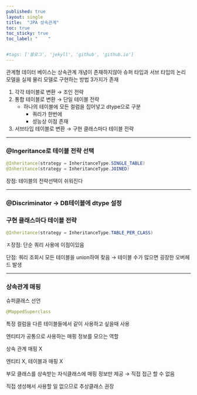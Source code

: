 ```yaml
---
published: true
layout: single
title:  "JPA 상속관계"
toc: true
toc_sticky: true
toc_label: "    "


#tags: ['블로그', 'jekyll', 'github', 'github.io']
---
```


관계형 데이터 베이스는 상속관계 개념이 존재하지않아 슈퍼 타입과 서브 타입의 논리 모델을 실제 물리 모델로 구현하는 방법 3가지가 존재

1. 각각 테이블로 변환 → 조인 전략
2. 통합 테이블로 변환 → 단일 테이블 전략
    - 하나의 테이블에 모든 컬럼을 집어넣고 dtype으로 구분
        - 쿼리가 한번에
        - 성능상 이점 존재
3. 서브타입 테이블로 변환 → 구현 클래스마다 테이블 전략
    
-------
### @Ingeritance로 테이블 전략 선택

```java
@Inheritance(strategy = InheritanceType.SINGLE_TABLE)
@Inheritance(strategy = InheritanceType.JOINED)
```

장점: 테이블의 전략선택이 쉬워진다

-----

### @Discriminator → DB테이블에 dtype 설정

### 구현 클래스마다 테이블 전략

```java
@Inheritance(strategy = InheritanceType.TABLE_PER_CLASS)
```

ㅈ장점: 단순 쿼리 사용에 이점이있음

단점: 쿼리 조회시 모든 테이블을 union하여 찾음 → 테이블 수가 많으면 굉장한 오버헤드 발생

-----
### 상속관계 매핑

슈퍼클래스 선언

```java
@MappedSuperclass
```

특정 컬럼을 다른 테이블들에서 같이 사용하고 싶을때 사용

엔티티가 공통으로 사용하는 매핑 정보를 모으는 역할

상속 관계 매핑 X

엔티티 X, 테이블과 매핑 X

부모 클래스를 상속받는 자식클래스에 매핑 정보만 제공  → 직접 접근 할 수 없음

직접 생성해서 사용할 일 없으므로 추상클래스 권장